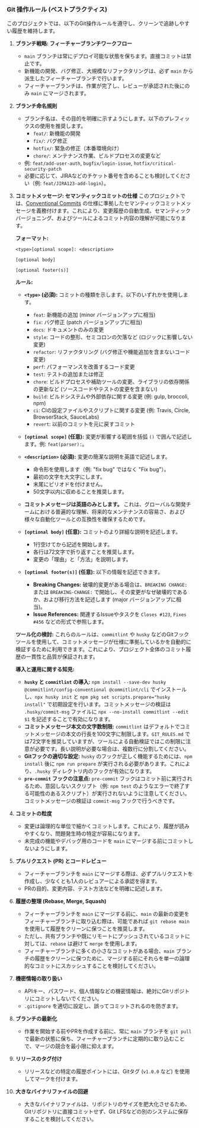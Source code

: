 ### Git 操作ルール (ベストプラクティス)

このプロジェクトでは、以下のGit操作ルールを遵守し、クリーンで追跡しやすい履歴を維持します。

1.  **ブランチ戦略: フィーチャーブランチワークフロー**
    *   `main` ブランチは常にデプロイ可能な状態を保ちます。直接コミットは禁止です。
    *   新機能の開発、バグ修正、大規模なリファクタリングは、必ず `main` から派生したフィーチャーブランチで行います。
    *   フィーチャーブランチは、作業が完了し、レビューが承認された後にのみ `main` にマージされます。

2.  **ブランチ命名規則**
    *   ブランチ名は、その目的を明確に示すようにします。以下のプレフィックスの使用を推奨します。
        *   `feat/`: 新機能の開発
        *   `fix/`: バグ修正
        *   `hotfix/`: 緊急の修正（本番環境向け）
        *   `chore/`: メンテナンス作業、ビルドプロセスの変更など
    *   例: `feat/add-user-auth`, `bugfix/login-issue`, `hotfix/critical-security-patch`
    *   必要に応じて、JIRAなどのチケット番号を含めることも検討してください（例: `feat/JIRA123-add-login`）。

3.  **コミットメッセージ: セマンティックコミットの仕様**
    このプロジェクトでは、[Conventional Commits](https://www.conventionalcommits.org/en/v1.0.0/) の仕様に準拠したセマンティックコミットメッセージを義務付けます。これにより、変更履歴の自動生成、セマンティックバージョニング、およびツールによるコミット内容の理解が可能になります。

    **フォーマット:**
    ```
    <type>[optional scope]: <description>

    [optional body]

    [optional footer(s)]
    ```

    **ルール:**

    *   **`<type>` (必須):** コミットの種類を示します。以下のいずれかを使用します。
        *   `feat`: 新機能の追加 (minor バージョンアップに相当)
        *   `fix`: バグ修正 (patch バージョンアップに相当)
        *   `docs`: ドキュメントのみの変更
        *   `style`: コードの整形、セミコロンの欠落など (ロジックに影響しない変更)
        *   `refactor`: リファクタリング (バグ修正や機能追加を含まないコード変更)
        *   `perf`: パフォーマンスを改善するコード変更
        *   `test`: テストの追加または修正
        *   `chore`: ビルドプロセスや補助ツールの変更、ライブラリの依存関係の更新など (ソースコードやテストの変更を含まない)
        *   `build`: ビルドシステムや外部依存に関する変更 (例: gulp, broccoli, npm)
        *   `ci`: CIの設定ファイルやスクリプトに関する変更 (例: Travis, Circle, BrowserStack, SauceLabs)
        *   `revert`: 以前のコミットを元に戻すコミット

    *   **`[optional scope]` (任意):** 変更が影響する範囲を括弧 `()` で囲んで記述します。例: `feat(parser):`。

    *   **`<description>` (必須):** 変更の簡潔な説明を英語で記述します。
        *   命令形を使用します（例: "fix bug" ではなく "Fix bug"）。
        *   最初の文字を大文字にします。
        *   末尾にピリオドを付けません。
        *   50文字以内に収めることを推奨します。

    *   **コミットメッセージは英語のみとします。** これは、グローバルな開発チームにおける普遍的な理解、将来的なメンテナンスの容易さ、および様々な自動化ツールとの互換性を確保するためです。

    *   **`[optional body]` (任意):** コミットのより詳細な説明を記述します。
        *   1行空けてから記述を開始します。
        *   各行は72文字で折り返すことを推奨します。
        *   変更の「理由」と「方法」を説明します。

    *   **`[optional footer(s)]` (任意):** 以下の情報を記述できます。
        *   **Breaking Changes:** 破壊的変更がある場合は、`BREAKING CHANGE:` または `BREAKING-CHANGE:` で開始し、その変更がなぜ破壊的であるか、および移行方法を記述します (major バージョンアップに相当)。
        *   **Issue References:** 関連するIssueやタスクを `Closes #123`, `Fixes #456` などの形式で参照します。

    **ツール化の検討:**
    これらのルールは、`commitlint` や `husky` などのGitフックツールを使用して、コミットメッセージが仕様に準拠しているかを自動的に検証するために利用できます。これにより、プロジェクト全体のコミット履歴の一貫性と品質が保証されます。

    **導入と運用に関する知見:**
    *   **`husky` と `commitlint` の導入:** `npm install --save-dev husky @commitlint/config-conventional @commitlint/cli` でインストールし、`npx husky init` と `npm pkg set scripts.prepare="husky install"` で初期設定を行います。コミットメッセージの検証は `.husky/commit-msg` ファイルに `npx --no-install commitlint --edit $1` を記述することで有効になります。
    *   **コミットメッセージ本文の文字数制限:** `commitlint` はデフォルトでコミットメッセージの本文の行長を100文字に制限します。`GIT_RULES.md` では72文字を推奨していますが、ツールによる自動検証ではこの制限に注意が必要です。長い説明が必要な場合は、複数行に分割してください。
    *   **Gitフックの適切な設定:** `husky` のフックが正しく機能するためには、`npm install` 後に `npm run prepare` が実行される必要があります。これにより、`.husky` ディレクトリ内のフックが有効になります。
    *   **`pre-commit` フックの注意点:** `pre-commit` フックはコミット前に実行されるため、意図しないスクリプト（例: `npm test` のようなエラーで終了する可能性のあるスクリプト）が実行されないように注意してください。コミットメッセージの検証は `commit-msg` フックで行うべきです。

4.  **コミットの粒度**
    *   変更は論理的な単位で細かくコミットします。これにより、履歴が読みやすくなり、問題発生時の特定が容易になります。
    *   未完成の機能やデバッグ用のコードを `main` にマージする前にコミットしないようにします。

5.  **プルリクエスト (PR) とコードレビュー**
    *   フィーチャーブランチを `main` にマージする際は、必ずプルリクエストを作成し、少なくとも1人のレビュアーによる承認を得ます。
    *   PRの目的、変更内容、テスト方法などを明確に記述します。

6.  **履歴の整理 (Rebase, Merge, Squash)**
    *   フィーチャーブランチを `main` にマージする前に、`main` の最新の変更をフィーチャーブランチに取り込む際は、可能であれば `git rebase main` を使用して履歴をクリーンに保つことを推奨します。
    *   ただし、共有ブランチや既にリモートにプッシュされているコミットに対しては、`rebase` は避けて `merge` を使用します。
    *   フィーチャーブランチに多くの小さなコミットがある場合、`main` ブランチの履歴をクリーンに保つために、マージする前にそれらを単一の論理的なコミットにスカッシュすることを検討してください。

7.  **機密情報の取り扱い**
    *   APIキー、パスワード、個人情報などの機密情報は、絶対にGitリポジトリにコミットしないでください。
    *   `.gitignore` を適切に設定し、誤ってコミットされるのを防ぎます。

8.  **ブランチの最新化**
    *   作業を開始する前やPRを作成する前に、常に `main` ブランチを `git pull` で最新の状態に保ち、フィーチャーブランチに定期的に取り込むことで、マージの競合を最小限に抑えます。

9.  **リリースのタグ付け**
    *   リリースなどの特定の履歴ポイントには、Gitタグ (`v1.0.0` など) を使用してマークを付けます。

10. **大きなバイナリファイルの回避**
    *   大きなバイナリファイルは、リポジトリのサイズを肥大化させるため、Gitリポジトリに直接コミットせず、Git LFSなどの別のシステムに保存することを検討してください。
